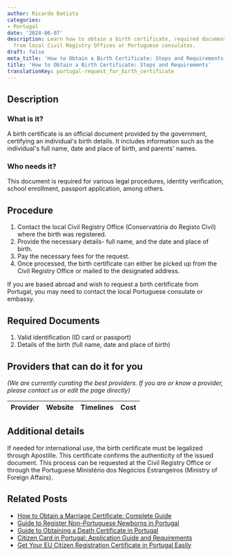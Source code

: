 ```yaml
---
author: Ricardo Batista
categories:
- Portugal
date: '2024-06-07'
description: Learn how to obtain a birth certificate, required documents, and steps
  from local Civil Registry Offices or Portuguese consulates.
draft: false
meta_title: 'How to Obtain a Birth Certificate: Steps and Requirements'
title: 'How to Obtain a Birth Certificate: Steps and Requirements'
translationKey: portugal-request_for_birth_certificate
---
```


## Description
### What is it?
A birth certificate is an official document provided by the government, certifying an individual's birth details. It includes information such as the individual's full name, date and place of birth, and parents' names.

### Who needs it?
This document is required for various legal procedures, identity verification, school enrollment, passport application, among others.  

## Procedure
1. Contact the local Civil Registry Office (Conservatória do Registo Civil) where the birth was registered. 
2. Provide the necessary details- full name, and the date and place of birth. 
3. Pay the necessary fees for the request. 
4. Once processed, the birth certificate can either be picked up from the Civil Registry Office or mailed to the designated address.

If you are based abroad and wish to request a birth certificate from Portugal, you may need to contact the local Portuguese consulate or embassy.

## Required Documents
1. Valid identification (ID card or passport)
2. Details of the birth (full name, date and place of birth)

## Providers that can do it for you

_(We are currently curating the best providers. If you are or know a provider, please contact us or edit the page directly)_

| Provider        |     Website     |     Timelines    |       Cost      |
| --------------- | --------------- |  :-------------: | :-------------: |

## Additional details
If needed for international use, the birth certificate must be legalized through Apostille. This certificate confirms the authenticity of the issued document. This process can be requested at the Civil Registry Office or through the Portuguese Ministério dos Negócios Estrangeiros (Ministry of Foreign Affairs).



## Related Posts

- [How to Obtain a Marriage Certificate: Complete Guide](https://tramitit.com/guides/portugal/request_for_marriage_certificate/)
- [Guide to Register Non-Portuguese Newborns in Portugal](https://tramitit.com/guides/portugal/registration_of_birth_of_foreign_citizen_in_portugal/)
- [Guide to Obtaining a Death Certificate in Portugal](https://tramitit.com/guides/portugal/request_for_death_certificate/)
- [Citizen Card in Portugal: Application Guide and Requirements](https://tramitit.com/guides/portugal/request_for_citizen_card/)
- [Get Your EU Citizen Registration Certificate in Portugal Easily](https://tramitit.com/guides/portugal/request_for_registration_certificate_for_eu_citizen/)